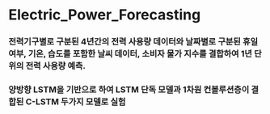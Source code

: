 # Electric_Power_Forecasting

### 전력기구별로 구분된 4년간의 전력 사용량 데이터와 날짜별로 구분된 휴일 여부, 기온, 습도를 포함한 날씨 데이터, 소비자 물가 지수를 결합하여 1년 단위의 전력 사용량 예측.

### 양방향 LSTM을 기반으로 하여 LSTM 단독 모델과 1차원 컨볼루션층이 결합된 C-LSTM 두가지 모델로 실험
